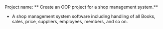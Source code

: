 Project name: ** Create an OOP project for a shop management system.**

 - A shop management system software including handling of all Books, sales, price, suppliers, employees, members, and so on.
